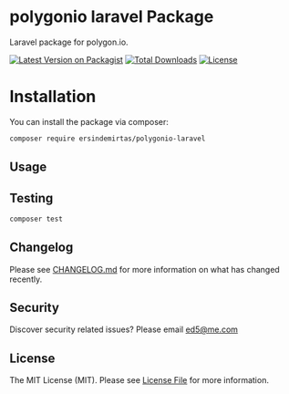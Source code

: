 # polygonio laravel Package
Laravel package for polygon.io.

[![Latest Version on Packagist](https://img.shields.io/packagist/v/ersindemirtas/laravel-polygonio)](https://packagist.org/packages/ersindemirtas/laravel-polygonio)
[![Total Downloads](https://img.shields.io/packagist/dt/ersindemirtas/laravel-polygonio)](https://packagist.org/packages/ersindemirtas/laravel-polygonio)
[![License](https://img.shields.io/packagist/l/ersindemirtas/laravel-polygonio)](https://github.com/ersin-demirtas/polygonio-laravel/blob/master/LICENSE)


# Installation

You can install the package via composer:

```bash
composer require ersindemirtas/polygonio-laravel
```

## Usage



## Testing

``` bash
composer test
```

## Changelog

Please see [CHANGELOG.md](CHANGELOG.md) for more information on what has changed recently.

## Security

Discover security related issues? Please email ed5@me.com

## License

The MIT License (MIT). Please see [License File](LICENSE.md) for more information.
